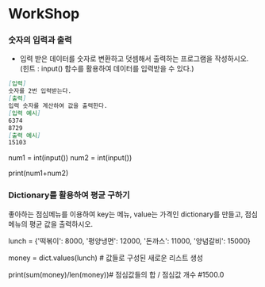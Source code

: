 # WorkShop

### 숫자의 입력과 출력

- 입력 받은 데이터를 숫자로 변환하고 덧셈해서 출력하는 프로그램을 작성하시오.
  (힌트 : input() 함수를 활용하여 데이터를 입력받을 수 있다.)

```markdown
[입력]
숫자를 2번 입력받는다.
[출력]
입력 숫자를 계산하여 값을 출력한다.
[입력 예시]
6374
8729
[출력 예시]
15103
```

num1 = int(input())
num2 = int(input())

print(num1+num2)


### Dictionary를 활용하여 평균 구하기

좋아하는 점심메뉴를 이용하여 key는 메뉴, value는 가격인 dictionary를 만들고,
점심메뉴의 평균 값을 출력하시오.

lunch = {'떡볶이': 8000, '평양냉면': 12000, '돈까스': 11000, '양념갈비': 15000}

money = dict.values(lunch) # 값들로 구성된 새로운 리스트 생성

print(sum(money)/len(money))# 점심값들의 합 / 점심값 개수 #1500.0